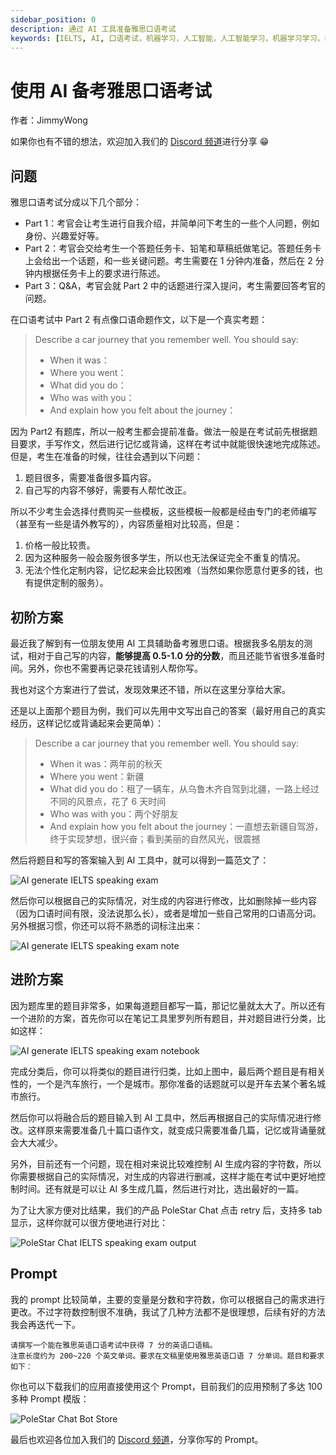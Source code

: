 ```yaml
---
sidebar_position: 0
description: 通过 AI 工具准备雅思口语考试
keywords: [IELTS, AI, 口语考试，机器学习，人工智能，人工智能学习，机器学习学习，如何备考雅思口语考试，AI 备考雅思，A 备考，PoleStar Chat, AI Tool, AI 最佳实践，AI user case, AI 应用案例，AI 应用场景，AI 应用实战]
---
```


# 使用 AI 备考雅思口语考试

作者：JimmyWong

如果你也有不错的想法，欢迎加入我们的 [Discord 频道](https://discord.gg/B7Z7wjuUPg)进行分享 😁

## 问题

雅思口语考试分成以下几个部分：

- Part 1：考官会让考生进行自我介绍，并简单问下考生的一些个人问题，例如身份、兴趣爱好等。
- Part 2：考官会交给考生一个答题任务卡、铅笔和草稿纸做笔记。答题任务卡上会给出一个话题，和一些关键问题。考生需要在 1 分钟内准备，然后在 2 分钟内根据任务卡上的要求进行陈述。
- Part 3：Q&A，考官会就 Part 2 中的话题进行深入提问，考生需要回答考官的问题。

在口语考试中 Part 2 有点像口语命题作文，以下是一个真实考题：

> Describe a car journey that you remember well. You should say:
> - When it was：
> - Where you went：
> - What did you do：
> - Who was with you：
> - And explain how you felt about the journey：

因为 Part2 有题库，所以一般考生都会提前准备。做法一般是在考试前先根据题目要求，手写作文，然后进行记忆或背诵，这样在考试中就能很快速地完成陈述。但是，考生在准备的时候，往往会遇到以下问题：
1. 题目很多，需要准备很多篇内容。
2. 自己写的内容不够好，需要有人帮忙改正。

所以不少考生会选择付费购买一些模板，这些模板一般都是经由专门的老师编写（甚至有一些是请外教写的），内容质量相对比较高，但是：

1. 价格一般比较贵。
2. 因为这种服务一般会服务很多学生，所以也无法保证完全不重复的情况。
3. 无法个性化定制内容，记忆起来会比较困难（当然如果你愿意付更多的钱，也有提供定制的服务）。

## 初阶方案

最近我了解到有一位朋友使用 AI 工具辅助备考雅思口语。根据我多名朋友的测试，相对于自己写的内容，**能够提高 0.5-1.0 分的分数**，而且还能节省很多准备时间。另外，你也不需要再记录花钱请别人帮你写。

我也对这个方案进行了尝试，发现效果还不错，所以在这里分享给大家。

还是以上面那个题目为例，我们可以先用中文写出自己的答案（最好用自己的真实经历，这样记忆或背诵起来会更简单）：

> Describe a car journey that you remember well. You should say:
> - When it was：两年前的秋天
> - Where you went：新疆
> - What did you do：租了一辆车，从乌鲁木齐自驾到北疆，一路上经过不同的风景点，花了 6 天时间
> - Who was with you：两个好朋友
> - And explain how you felt about the journey：一直想去新疆自驾游，终于实现梦想，很兴奋；看到美丽的自然风光，很震撼

然后将题目和写的答案输入到 AI 工具中，就可以得到一篇范文了：

![AI generate IELTS speaking exam](../assets/img/ielts-01.png)

然后你可以根据自己的实际情况，对生成的内容进行修改，比如删除掉一些内容（因为口语时间有限，没法说那么长），或者是增加一些自己常用的口语高分词。另外根据习惯，你还可以将不熟悉的词标注出来：

![AI generate IELTS speaking exam note](../assets/img/ielts-05.png)

## 进阶方案

因为题库里的题目非常多，如果每道题目都写一篇，那记忆量就太大了。所以还有一个进阶的方案，首先你可以在笔记工具里罗列所有题目，并对题目进行分类，比如这样：

![AI generate IELTS speaking exam notebook](../assets/img/ielts-02.png)

完成分类后，你可以将类似的题目进行归类，比如上图中，最后两个题目是有相关性的，一个是汽车旅行，一个是城市。那你准备的话题就可以是开车去某个著名城市旅行。

然后你可以将融合后的题目输入到 AI 工具中，然后再根据自己的实际情况进行修改。这样原来需要准备几十篇口语作文，就变成只需要准备几篇，记忆或背诵量就会大大减少。

另外，目前还有一个问题，现在相对来说比较难控制 AI 生成内容的字符数，所以你需要根据自己的实际情况，对生成的内容进行删减，这样才能在考试中更好地控制时间。还有就是可以让 AI 多生成几篇，然后进行对比，选出最好的一篇。

为了让大家方便对比结果，我们的产品 PoleStar Chat 点击 retry 后，支持多 tab 显示，这样你就可以很方便地进行对比：

![PoleStar Chat IELTS speaking exam output](../assets/img/ielts-03.png)


## Prompt

我的 prompt 比较简单，主要的变量是分数和字符数，你可以根据自己的需求进行更改。不过字符数控制很不准确，我试了几种方法都不是很理想，后续有好的方法我会再迭代一下。

```
请撰写一个能在雅思英语口语考试中获得 7 分的英语口语稿。
注意长度约为 200~220 个英文单词。要求在文稿里使用雅思英语口语 7 分单词。题目和要求如下：
```

你也可以下载我们的应用直接使用这个 Prompt，目前我们的应用预制了多达 100 多种 Prompt 模版：

![PoleStar Chat Bot Store](../assets/img/ielts-04.png)

最后也欢迎各位加入我们的 [Discord 频道](https://discord.gg/B7Z7wjuUPg)，分享你写的 Prompt。